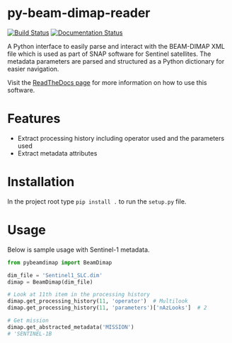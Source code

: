 # py-beam-dimap-reader
[![Build Status](https://app.travis-ci.com/pbrotoisworo/py-beam-dimap.svg?branch=main)](https://app.travis-ci.com/pbrotoisworo/py-beam-dimap) [![Documentation Status](https://readthedocs.org/projects/py-beam-dimap/badge/?version=latest)](https://py-beam-dimap.readthedocs.io/en/latest/?badge=latest)



A Python interface to easily parse and interact with the BEAM-DIMAP XML file which is used as part of SNAP software for
Sentinel satellites. The metadata parameters are parsed and structured as a Python dictionary for easier navigation.

Visit the [ReadTheDocs page](https://py-beam-dimap.readthedocs.io/en/latest/index.html) for more information on how to 
use this software. 

# Features
* Extract processing history including operator used and the parameters used
* Extract metadata attributes

# Installation
In the project root type `pip install .` to run the `setup.py` file.

# Usage
Below is sample usage with Sentinel-1 metadata.
```py
from pybeamdimap import BeamDimap

dim_file = 'Sentinel1_SLC.dim'
dimap = BeamDimap(dim_file)

# Look at 11th item in the processing history
dimap.get_processing_history(11, 'operator')  # Multilook
dimap.get_processing_history(11, 'parameters')['nAzLooks']  # 2

# Get mission
dimap.get_abstracted_metadata('MISSION')
# 'SENTINEL-1B
```